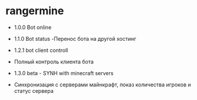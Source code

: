 # rangermine
* 1.0.0 Bot online

* 1.1.0 Bot status
-Перенос бота на другой хостинг

* 1.2.1 bot client controll
- Полный контроль клиента бота

* 1.3.0 beta - SYNH with minecraft servers
- Синхронизация с серверами майнкрафт, показ количества игроков и статус сервера
